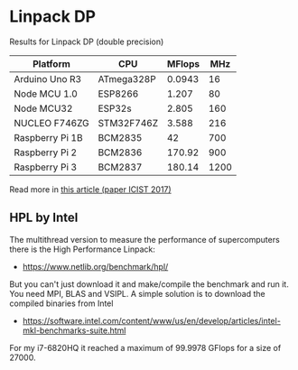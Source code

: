 # Linpack DP

Results for Linpack DP (double precision)

| Platform        | CPU        | MFlops | MHz  |
|-----------------|------------|--------|------|
| Arduino Uno R3  | ATmega328P | 0.0943 | 16   |
| Node MCU 1.0    | ESP8266    | 1.207  | 80   |
| Node MCU32      | ESP32s     | 2.805  | 160  |
| NUCLEO F746ZG   | STM32F746Z | 3.588  | 216  |
| Raspberry Pi 1B | BCM2835    | 42     | 700  |
| Raspberry Pi 2  | BCM2836    | 170.92 | 900  |
| Raspberry Pi 3  | BCM2837    | 180.14 | 1200 |

Read more in [this article (paper ICIST 2017)](paper_ICIST_2017.pdf)

## HPL by Intel

The multithread version to measure the performance of supercomputers there is the High Performance Linpack:

- https://www.netlib.org/benchmark/hpl/

But you can't just download it and make/compile the benchmark and run it. You need MPI, BLAS and VSIPL. A simple solution is to download the compiled binaries from Intel

- https://software.intel.com/content/www/us/en/develop/articles/intel-mkl-benchmarks-suite.html

For my i7-6820HQ it reached a maximum of 99.9978 GFlops for a size of 27000.
